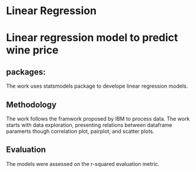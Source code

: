 # Linear Regression


# Linear regression model to predict wine price

## packages:
The work uses statsmodels package to develope linear regression models.

## Methodology
The work follows the framwork proposed by IBM to process data. 
The work starts with data exploration, presenting relations between dataframe paramerts though correlation plot, pairplot, and scatter plots. 

## Evaluation
The models were assessed on the r-squared evaluation metric. 
